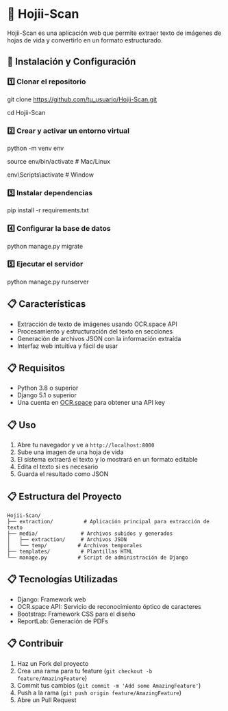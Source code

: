 # 📝 Hojii-Scan  

Hojii-Scan es una aplicación web que permite extraer texto de imágenes de hojas de vida y convertirlo en un formato estructurado.

## 🚀 Instalación y Configuración  

### 1️⃣ Clonar el repositorio  

git clone https://github.com/tu_usuario/Hojii-Scan.git

cd Hojii-Scan

### 2️⃣ Crear y activar un entorno virtual

python -m venv env

source env/bin/activate  # Mac/Linux

env\Scripts\activate     # Window

### 3️⃣ Instalar dependencias

pip install -r requirements.txt

### 4️⃣ Configurar la base de datos

python manage.py migrate

### 5️⃣ Ejecutar el servidor

python manage.py runserver

## 📋 Características

- Extracción de texto de imágenes usando OCR.space API
- Procesamiento y estructuración del texto en secciones
- Generación de archivos JSON con la información extraída
- Interfaz web intuitiva y fácil de usar

## 📋 Requisitos

- Python 3.8 o superior
- Django 5.1 o superior
- Una cuenta en [OCR.space](https://ocr.space/ocrapi) para obtener una API key

## 📋 Uso

1. Abre tu navegador y ve a `http://localhost:8000`
2. Sube una imagen de una hoja de vida
3. El sistema extraerá el texto y lo mostrará en un formato editable
4. Edita el texto si es necesario
5. Guarda el resultado como JSON

## 📋 Estructura del Proyecto

```
Hojii-Scan/
├── extraction/          # Aplicación principal para extracción de texto
├── media/              # Archivos subidos y generados
│   ├── extraction/     # Archivos JSON
│   └── temp/          # Archivos temporales
├── templates/          # Plantillas HTML
└── manage.py          # Script de administración de Django
```

## 📋 Tecnologías Utilizadas

- Django: Framework web
- OCR.space API: Servicio de reconocimiento óptico de caracteres
- Bootstrap: Framework CSS para el diseño
- ReportLab: Generación de PDFs

## 📋 Contribuir

1. Haz un Fork del proyecto
2. Crea una rama para tu feature (`git checkout -b feature/AmazingFeature`)
3. Commit tus cambios (`git commit -m 'Add some AmazingFeature'`)
4. Push a la rama (`git push origin feature/AmazingFeature`)
5. Abre un Pull Request


